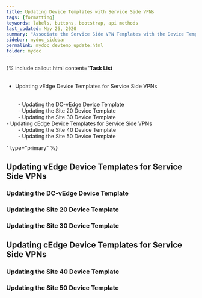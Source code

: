 ```yaml
---
title: Updating Device Templates with Service Side VPNs
tags: [formatting]
keywords: labels, buttons, bootstrap, api methods
last_updated: May 26, 2020
summary: "Associate the Service Side VPN Templates with the Device Templates"
sidebar: mydoc_sidebar
permalink: mydoc_devtemp_update.html
folder: mydoc
---
```


{% include callout.html content="**Task List**
<br/><br/>

- Updating vEdge Device Templates for Service Side VPNs
<br/>
&nbsp;&nbsp;&nbsp;&nbsp;&nbsp;&nbsp;&nbsp;&nbsp;- Updating the DC-vEdge Device Template
    <br/>
&nbsp;&nbsp;&nbsp;&nbsp;&nbsp;&nbsp;&nbsp;&nbsp;- Updating the Site 20 Device Template
    <br/>
&nbsp;&nbsp;&nbsp;&nbsp;&nbsp;&nbsp;&nbsp;&nbsp;- Updating the Site 30 Device Template
    <br/>
- Updating cEdge Device Templates for Service Side VPNs
<br/>
&nbsp;&nbsp;&nbsp;&nbsp;&nbsp;&nbsp;&nbsp;&nbsp;- Updating the Site 40 Device Template
    <br/>
&nbsp;&nbsp;&nbsp;&nbsp;&nbsp;&nbsp;&nbsp;&nbsp;- Updating the Site 50 Device Template
    <br/>

" type="primary" %}

## Updating vEdge Device Templates for Service Side VPNs

### Updating the DC-vEdge Device Template

### Updating the Site 20 Device Template

### Updating the Site 30 Device Template

## Updating cEdge Device Templates for Service Side VPNs

### Updating the Site 40 Device Template

### Updating the Site 50 Device Template
